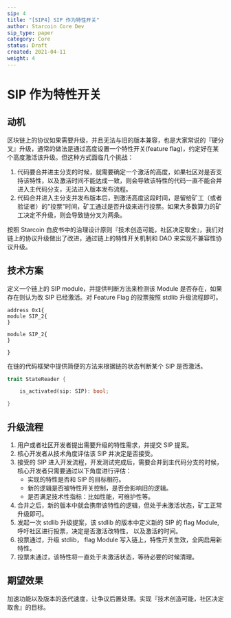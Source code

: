 ```yaml
---
sip: 4
title: "[SIP4] SIP 作为特性开关"
author: Starcoin Core Dev
sip_type: paper
category: Core
status: Draft
created: 2021-04-11
weight: 4
---
```


# SIP 作为特性开关

## 动机

区块链上的协议如果需要升级，并且无法与旧的版本兼容，也是大家常说的『硬分叉』升级，通常的做法是通过高度设置一个特性开关(feature flag)，约定好在某个高度激活该升级。但这种方式面临几个挑战：

1. 代码要合并进主分支的时候，就需要确定一个激活的高度，如果社区对是否支持该特性，以及激活时间不能达成一致，则会导致该特性的代码一直不能合并进入主代码分支，无法进入版本发布流程。
2. 代码合并进入主分支并发布版本后，到激活高度这段时间，是留给矿工（或者验证者）的"投票"时间，矿工通过是否升级来进行投票。如果大多数算力的矿工决定不升级，则会导致链分叉为两条。

按照 Starcoin 白皮书中的治理设计原则『技术创造可能，社区决定取舍』，我们对链上的协议升级做出了改进，通过链上的特性开关机制和 DAO 来实现不兼容性协议升级。


## 技术方案

定义一个链上的 SIP module，并提供判断方法来检测该 Module 是否存在，如果存在则认为改 SIP 已经激活。对 Feature Flag 的投票按照 stdlib 升级流程即可。


```move
address 0x1{
module SIP_2{
}

module SIP_2{
}

}
```


在链的代码框架中提供简便的方法来根据链的状态判断某个 SIP 是否激活。

```rust
trait StateReader {

    is_activated(sip: SIP): bool;

}
```

## 升级流程

1. 用户或者社区开发者提出需要升级的特性需求，并提交 SIP 提案。
2. 核心开发者从技术角度评估该 SIP 并决定是否接受。
3. 接受的 SIP 进入开发流程，开发测试完成后，需要合并到主代码分支的时候，核心开发者只需要通过以下角度进行评估：
   * 实现的特性是否和 SIP 的目标相符。
   * 新的逻辑是否被特性开关控制，是否会影响旧的逻辑。
   * 是否满足技术性指标：比如性能，可维护性等。
4. 合并之后，新的版本中就会携带该特性的逻辑，但处于未激活状态，矿工正常升级即可。
5. 发起一次 stdlib 升级提案，该 stdlib 的版本中定义新的 SIP 的 flag Module, 呼吁社区进行投票，决定是否激活改特性， 以及激活的时间。
6. 投票通过，升级 stdlib， flag Module 写入链上，特性开关生效，全网启用新特性。
7. 投票未通过，该特性将一直处于未激活状态，等待必要的时候清理。


## 期望效果

加速功能以及版本的迭代速度，让争议后置处理。实现『技术创造可能，社区决定取舍』的目标。
